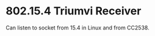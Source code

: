 802.15.4 Triumvi Receiver
=========================

Can listen to socket from 15.4 in Linux and from CC2538.
